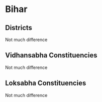 # Bihar

## Districts

Not much difference

## Vidhansabha Constituencies

Not much difference

## Loksabha Constituencies

Not much difference

